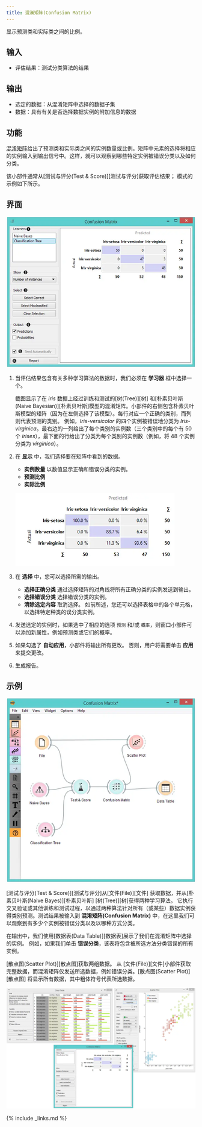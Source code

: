 ```yaml
---
title: 混淆矩阵(Confusion Matrix)
---
```


显示预测类和实际类之间的比例。





## 输入
- 评估结果：测试分类算法的结果


## 输出
- 选定的数据：从混淆矩阵中选择的数据子集
- 数据：具有有关是否选择数据实例的附加信息的数据

## 功能
[混淆矩阵](https://en.wikipedia.org/wiki/Confusion_matrix)给出了预测类和实际类之间的实例数量或比例。矩阵中元素的选择将相应的实例输入到输出信号中。这样，就可以观察到哪些特定实例被错误分类以及如何分类。

该小部件通常从[测试与评分(Test & Score)][测试与评分]获取评估结果； 模式的示例如下所示。


## 界面
![](/assets/images/evaluate/ConfusionMatrix-stamped.png.webp)

1. 当评估结果包含有关多种学习算法的数据时，我们必须在 **学习器** 框中选择一个。

   截图显示了在 *iris* 数据上经过训练和测试的[树(Tree)][树] 和[朴素贝叶斯(Naive Bayesian)][朴素贝叶斯]模型的混淆矩阵。小部件的右侧包含朴素贝叶斯模型的矩阵（因为在左侧选择了该模型）。每行对应一个正确的类别，而列则代表预测的类别。 例如，*Iris-versicolor* 的四个实例被错误地分类为 *Iris-virginica*。最右边的一列给出了每个类别的实例数（三个类别中的每个有 50 个 *irises*），最下面的行给出了分类为每个类别的实例数（例如，将 48 个实例分类为 *virginica*）。
2. 在 **显示** 中，我们选择要在矩阵中看到的数据。
    - **实例数量** 以数值显示正确和错误分类的实例。
    - **预测比例** 
    - **实际比例** 

   ![](/assets/images/evaluate/ConfusionMatrix-propTrue.png.webp)

3. 在 **选择** 中，您可以选择所需的输出。
   - **选择正确分类** 通过选择矩阵的对角线将所有正确分类的实例发送到输出。
   - **选择错误分类** 选择错误分类的实例。
   - **清除选定内容** 取消选择。
   如前所述，您还可以选择表格中的各个单元格，以选择特定种类的误分类实例。
4. 发送选定的实例时，如果选中了相应的选项 `预测` 和/或 `概率`，则窗口小部件可以添加新属性，例如预测类或它们的概率。
5. 如果勾选了 **自动应用**，小部件将输出所有更改。 否则，用户将需要单击 **应用** 来提交更改。
6. 生成报告。 


## 示例


![](/assets/images/evaluate/ConfusionMatrix-Schema.png.webp)

[测试与评分(Test & Score)][测试与评分]从[文件(File)][文件] 获取数据，并从[朴素贝叶斯(Naive Bayes)][朴素贝叶斯] [树(Tree)][树]获得两种学习算法。 它执行交叉验证或其他训练和测试过程，以通过两种算法针对所有（或某些）数据实例获得类别预测。测试结果被输入到 **混淆矩阵(Confusion Matrix)** 中，在这里我们可以观察到有多少个实例被错误分类以及以哪种方式分类。

在输出中，我们使用[数据表(Data Table)][数据表]展示了我们在混淆矩阵中选择的实例。 例如，如果我们单击 **错误分类**，该表将包含被所选方法分类错误的所有实例。

[散点图(Scatter Plot)][散点图]获取两组数据。 从 [文件(File)][文件]小部件获取完整数据，而混淆矩阵仅发送所选数据，例如错误分类。[散点图(Scatter Plot)][散点图] 将显示所有数据，其中粗体符号代表所选数据。


![](/assets/images/evaluate/ConfusionMatrix-Example.png.webp)

{% include _links.md %}